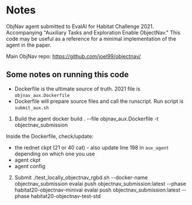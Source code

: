 # Notes

ObjNav agent submitted to EvalAI for Habitat Challenge 2021. Accompanying "Auxiliary Tasks and Exploration Enable ObjectNav."
This code may be useful as a reference for a minimal implementation of the agent in the paper.

Main ObjNav repo: https://github.com/joel99/objectnav/

## Some notes on running this code
- Dockerfile is the ultimate source of truth. 2021 file is `objnav_aux.Dockerfile`
- Dockerfile will prepare source files and call the runscript. Run script is `submit_aux.sh`

1. Build the agent
docker build . --file objnav_aux.Dockerfile -t objectnav_submission

Inside the Dockerfile, check/update:
- the rednet ckpt (21 or 40 cat) - also update line 198 in `aux_agent` depending on which one you use
- agent ckpt
- agent config

2. Submit
./test_locally_objectnav_rgbd.sh --docker-name objectnav_submission
evalai push objectnav_submission:latest --phase habitat20-objectnav-minival
evalai push objectnav_submission:latest --phase habitat20-objectnav-test-std
<!-- add a --private or --public flag to the push to control submission visibility  -->
